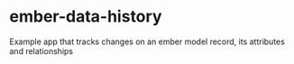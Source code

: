 # ember-data-history
Example app that tracks changes on an ember model record, its attributes and relationships
